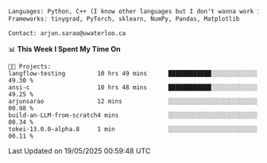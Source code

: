 ```txt
Languages: Python, C++ (I know other languages but I don't wanna work in em)
Frameworks: tinygrad, PyTorch, sklearn, NumPy, Pandas, Matplotlib

Contact: arjun.sarao@uwaterloo.ca
```

<!--START_SECTION:waka-->
📊 **This Week I Spent My Time On** 

```text
🐱‍💻 Projects: 
langflow-testing         10 hrs 49 mins      ████████████░░░░░░░░░░░░░   49.30 % 
ansi-c                   10 hrs 48 mins      ████████████░░░░░░░░░░░░░   49.25 % 
arjunsarao               12 mins             ░░░░░░░░░░░░░░░░░░░░░░░░░   00.98 % 
build-an-LLM-from-scratch4 mins              ░░░░░░░░░░░░░░░░░░░░░░░░░   00.34 % 
tokei-13.0.0-alpha.8     1 min               ░░░░░░░░░░░░░░░░░░░░░░░░░   00.11 % 
```


 Last Updated on 19/05/2025 00:59:48 UTC
<!--END_SECTION:waka-->
